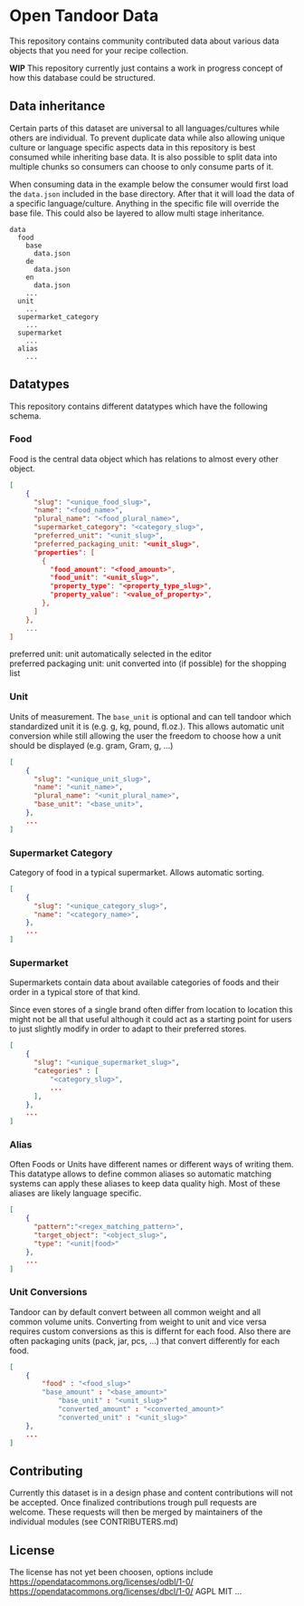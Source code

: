 # Open Tandoor Data
This repository contains community contributed data about various data objects that you need for your recipe collection. 

**WIP** This repository currently just contains a work in progress concept of how this database could be structured. 

## Data inheritance
Certain parts of this dataset are universal to all languages/cultures while others are individual. To prevent duplicate data while also allowing unique culture or language specific aspects data in this repository is best consumed while inheriting base data. It is also possible to split data into multiple chunks so consumers can choose to only consume parts of it. 

When consuming data in the example below the consumer would first load the `data.json` included in the base directory. After that it will load the data of a specific language/culture. Anything in the specific file will override the base file. This could also be layered to allow multi stage inheritance. 

```
data
  food
    base
      data.json
    de
      data.json
    en
      data.json
    ...
  unit
    ...
  supermarket_category
    ...
  supermarket
    ...
  alias
    ...
```

## Datatypes
This repository contains different datatypes which have the following schema. 

### Food
Food is the central data object which has relations to almost every other object.
```json
[
	{
	  "slug": "<unique_food_slug>",
	  "name": "<food_name>",
	  "plural_name": "<food_plural_name>",
	  "supermarket_category": "<category_slug>",
	  "preferred_unit": "<unit_slug>",
	  "preferred_packaging_unit: "<unit_slug>",
	  "properties": [
	    {
		  "food_amount": "<food_amount>",
	      "food_unit": "<unit_slug>",
	      "property_type": "<property_type_slug>",
	      "property_value": "<value_of_property>",
	    },
	  ]
	},
	...
]
```

preferred unit: unit automatically selected in the editor  
preferred packaging unit: unit converted into (if possible) for the shopping list  

### Unit
Units of measurement. The `base_unit` is optional and can tell tandoor which standardized unit it is (e.g. g, kg, pound, fl.oz.). This allows automatic unit conversion while still allowing the user the freedom to choose how a unit should be displayed (e.g. gram, Gram, g, ...)

```json
[
	{
	  "slug": "<unique_unit_slug>",
	  "name": "<unit_name>",
	  "plural_name": "<unit_plural_name>",
	  "base_unit": "<base_unit>",
	},
	...
]
```

### Supermarket Category
Category of food in a typical supermarket. Allows automatic sorting.
```json
[
	{
	  "slug": "<unique_category_slug>",
	  "name": "<category_name>",
	},
	...
]
```

### Supermarket
Supermarkets contain data about available categories of foods and their order in a typical store of that kind.

Since even stores of a single brand often differ from location to location this might not be all that useful although it could act as a starting point for users to just slightly modify in order to adapt to their preferred stores. 

```json
[
	{
	  "slug": "<unique_supermarket_slug>",
	  "categories" : [
		  "<category_slug>",
		  ...
	  ],
	},
	...
]
```

### Alias

Often Foods or Units have different names or different ways of writing them. This datatype allows to define common aliases so automatic matching systems can apply these aliases to keep data quality high. Most of these aliases are likely language specific. 

```json
[
	{
	  "pattern":"<regex_matching_pattern>",
	  "target_object": "<object_slug>",
	  "type": "<unit|food>"
	},
	...
]
```


### Unit Conversions

Tandoor can by default convert between all common weight and all common volume units. Converting from weight to unit and vice versa requires custom conversions as this is differnt for each food. Also there are often packaging units (pack, jar, pcs, ...) that convert differently for each food. 

```json
[
	{
		"food" : "<food_slug>"
		"base_amount" : "<base_amount>"
    		"base_unit" : "<unit_slug>"
    		"converted_amount" : "<converted_amount>"
    		"converted_unit" : "<unit_slug>"
	},
	...
]
```

## Contributing
Currently this dataset is in a design phase and content contributions will not be accepted.
Once finalized contributions trough pull requests are welcome. These requests will then be merged by maintainers of the individual modules (see CONTRIBUTERS.md)

## License

The license has not yet been choosen, options include
https://opendatacommons.org/licenses/odbl/1-0/ 
https://opendatacommons.org/licenses/dbcl/1-0/
AGPL
MIT
...
